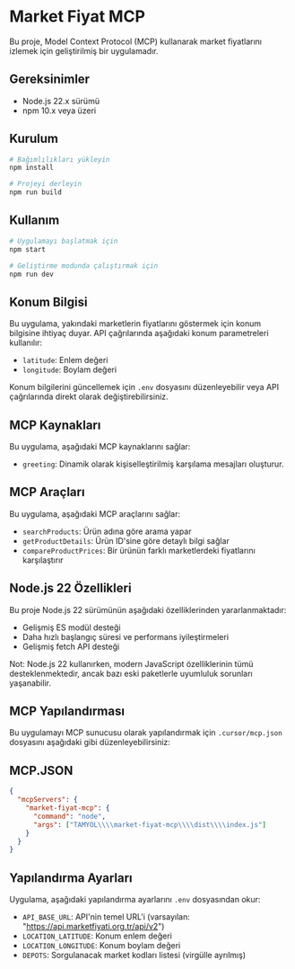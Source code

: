 # Market Fiyat MCP

Bu proje, Model Context Protocol (MCP) kullanarak market fiyatlarını izlemek için geliştirilmiş bir uygulamadır.

## Gereksinimler

- Node.js 22.x sürümü
- npm 10.x veya üzeri

## Kurulum

```bash
# Bağımlılıkları yükleyin
npm install

# Projeyi derleyin
npm run build
```

## Kullanım

```bash
# Uygulamayı başlatmak için
npm start

# Geliştirme modunda çalıştırmak için
npm run dev
```

## Konum Bilgisi

Bu uygulama, yakındaki marketlerin fiyatlarını göstermek için konum bilgisine ihtiyaç duyar. API çağrılarında aşağıdaki konum parametreleri kullanılır:

- `latitude`: Enlem değeri
- `longitude`: Boylam değeri

Konum bilgilerini güncellemek için `.env` dosyasını düzenleyebilir veya API çağrılarında direkt olarak değiştirebilirsiniz.

## MCP Kaynakları

Bu uygulama, aşağıdaki MCP kaynaklarını sağlar:

- `greeting`: Dinamik olarak kişiselleştirilmiş karşılama mesajları oluşturur.

## MCP Araçları

Bu uygulama, aşağıdaki MCP araçlarını sağlar:

- `searchProducts`: Ürün adına göre arama yapar
- `getProductDetails`: Ürün ID'sine göre detaylı bilgi sağlar
- `compareProductPrices`: Bir ürünün farklı marketlerdeki fiyatlarını karşılaştırır

## Node.js 22 Özellikleri

Bu proje Node.js 22 sürümünün aşağıdaki özelliklerinden yararlanmaktadır:

- Gelişmiş ES modül desteği
- Daha hızlı başlangıç süresi ve performans iyileştirmeleri
- Gelişmiş fetch API desteği

Not: Node.js 22 kullanırken, modern JavaScript özelliklerinin tümü desteklenmektedir, ancak bazı eski paketlerle uyumluluk sorunları yaşanabilir.

## MCP Yapılandırması

Bu uygulamayı MCP sunucusu olarak yapılandırmak için `.cursor/mcp.json` dosyasını aşağıdaki gibi düzenleyebilirsiniz:

## MCP.JSON

```json
{
  "mcpServers": {
    "market-fiyat-mcp": {
      "command": "node",
      "args": ["TAMYOL\\\\market-fiyat-mcp\\\\dist\\\\index.js"]
    }
  }
}
```

## Yapılandırma Ayarları

Uygulama, aşağıdaki yapılandırma ayarlarını `.env` dosyasından okur:

- `API_BASE_URL`: API'nin temel URL'i (varsayılan: "https://api.marketfiyati.org.tr/api/v2")
- `LOCATION_LATITUDE`: Konum enlem değeri
- `LOCATION_LONGITUDE`: Konum boylam değeri
- `DEPOTS`: Sorgulanacak market kodları listesi (virgülle ayrılmış)
